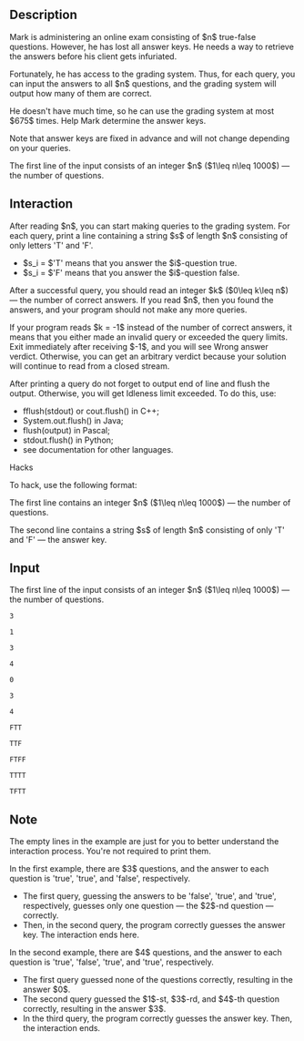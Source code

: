 ## Description

<div><p>Mark is administering an online exam consisting of $n$ true-false questions. However, he has lost all answer keys. He needs a way to retrieve the answers before his client gets infuriated.</p><p>Fortunately, he has access to the grading system. Thus, for each query, you can input the answers to all $n$ questions, and the grading system will output how many of them are correct.</p><p>He doesn't have much time, so he can use the grading system at most $675$ times. Help Mark determine the answer keys.</p><p>Note that answer keys are fixed in advance and will not change depending on your queries.</p></div><div class="input-specification"><p>The first line of the input consists of an integer $n$ ($1\leq n\leq 1000$) — the number of questions.</p></div><div><h2>Interaction</h2><p>After reading $n$, you can start making queries to the grading system. For each query, print a line containing a string $s$ of length $n$ consisting of only letters '<span class="tex-font-style-tt">T</span>' and '<span class="tex-font-style-tt">F</span>'. </p><ul> <li> $s_i = $'<span class="tex-font-style-tt">T</span>' means that you answer the $i$-question <span class="tex-font-style-tt">true</span>. </li><li> $s_i = $'<span class="tex-font-style-tt">F</span>' means that you answer the $i$-question <span class="tex-font-style-tt">false</span>. </li></ul><p>After a successful query, you should read an integer $k$ ($0\leq k\leq n$) — the number of correct answers. <span class="tex-font-style-bf">If you read $n$, then you found the answers, and your program should not make any more queries.</span></p><p>If your program reads $k = -1$ instead of the number of correct answers, it means that you either made an invalid query or exceeded the query limits. Exit immediately after receiving $-1$, and you will see <span class="tex-font-style-tt">Wrong answer</span> verdict. Otherwise, you can get an arbitrary verdict because your solution will continue to read from a closed stream.</p><p>After printing a query do not forget to output end of line and flush the output. Otherwise, you will get <span class="tex-font-style-tt">Idleness limit exceeded</span>. To do this, use: </p><ul> <li> <span class="tex-font-style-tt">fflush(stdout)</span> or <span class="tex-font-style-tt">cout.flush()</span> in C++; </li><li> <span class="tex-font-style-tt">System.out.flush()</span> in Java; </li><li> <span class="tex-font-style-tt">flush(output)</span> in Pascal; </li><li> <span class="tex-font-style-tt">stdout.flush()</span> in Python; </li><li> see documentation for other languages. </li></ul><p><span class="tex-font-style-bf">Hacks</span></p><p>To hack, use the following format:</p><p>The first line contains an integer $n$ ($1\leq n\leq 1000$) — the number of questions.</p><p>The second line contains a string $s$ of length $n$ consisting of only '<span class="tex-font-style-tt">T</span>' and '<span class="tex-font-style-tt">F</span>' — the answer key.</p></div>

## Input

<p>The first line of the input consists of an integer $n$ ($1\leq n\leq 1000$) — the number of questions.</p>





```input1
3

1

3
```




```input2
4

0

3

4
```




```output1
FTT

TTF
```




```output2
FTFF

TTTT

TFTT
```



## Note

<p>The empty lines in the example are just for you to better understand the interaction process. <span class="tex-font-style-bf">You're not required to print them.</span></p><p>In the first example, there are $3$ questions, and the answer to each question is '<span class="tex-font-style-tt">true</span>', '<span class="tex-font-style-tt">true</span>', and '<span class="tex-font-style-tt">false</span>', respectively. </p><ul> <li> The first query, guessing the answers to be '<span class="tex-font-style-tt">false</span>', '<span class="tex-font-style-tt">true</span>', and '<span class="tex-font-style-tt">true</span>', respectively, guesses only one question — the $2$-nd question — correctly. </li><li> Then, in the second query, the program correctly guesses the answer key. The interaction ends here. </li></ul><p>In the second example, there are $4$ questions, and the answer to each question is '<span class="tex-font-style-tt">true</span>', '<span class="tex-font-style-tt">false</span>', '<span class="tex-font-style-tt">true</span>', and '<span class="tex-font-style-tt">true</span>', respectively. </p><ul> <li> The first query guessed none of the questions correctly, resulting in the answer $0$. </li><li> The second query guessed the $1$-st, $3$-rd, and $4$-th question correctly, resulting in the answer $3$. </li><li> In the third query, the program correctly guesses the answer key. Then, the interaction ends. </li></ul>
